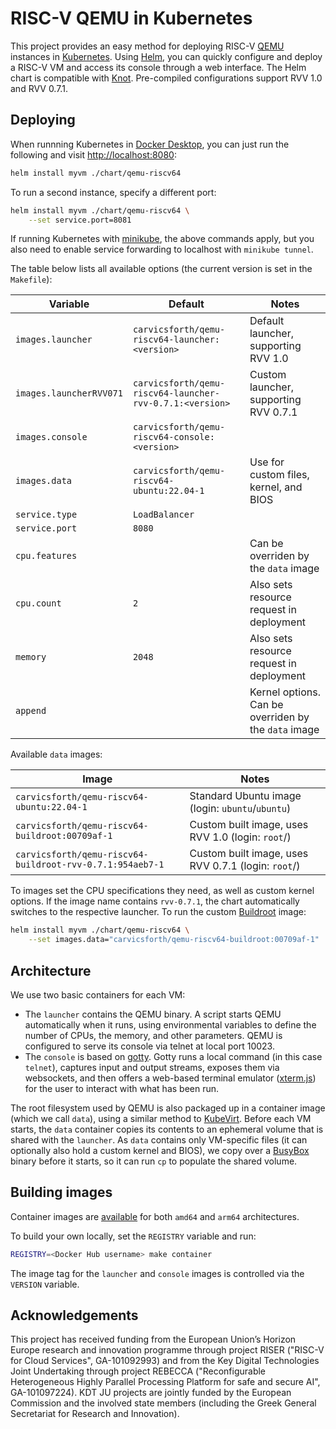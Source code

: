 # RISC-V QEMU in Kubernetes

This project provides an easy method for deploying RISC-V [QEMU](https://www.qemu.org) instances in [Kubernetes](https://kubernetes.io). Using [Helm](https://helm.sh), you can quickly configure and deploy a RISC-V VM and access its console through a web interface. The Helm chart is compatible with [Knot](https://github.com/CARV-ICS-FORTH/knot). Pre-compiled configurations support RVV 1.0 and RVV 0.7.1.

## Deploying

When runnning Kubernetes in [Docker Desktop](https://www.docker.com/products/docker-desktop/), you can just run the following and visit [http://localhost:8080](http://localhost:8080):

```bash
helm install myvm ./chart/qemu-riscv64
```

To run a second instance, specify a different port:

```bash
helm install myvm ./chart/qemu-riscv64 \
    --set service.port=8081
```

If running Kubernetes with [minikube](https://minikube.sigs.k8s.io/), the above commands apply, but you also need to enable service forwarding to localhost with `minikube tunnel`.

The table below lists all available options (the current version is set in the `Makefile`):

| Variable                | Default                                                  | Notes                                                |
|-------------------------|----------------------------------------------------------|------------------------------------------------------|
| `images.launcher`       | `carvicsforth/qemu-riscv64-launcher:<version>`           | Default launcher, supporting RVV 1.0                 |
| `images.launcherRVV071` | `carvicsforth/qemu-riscv64-launcher-rvv-0.7.1:<version>` | Custom launcher, supporting RVV 0.7.1                |
| `images.console`        | `carvicsforth/qemu-riscv64-console:<version>`            |                                                      |
| `images.data`           | `carvicsforth/qemu-riscv64-ubuntu:22.04-1`               | Use for custom files, kernel, and BIOS               |
| `service.type`          | `LoadBalancer`                                           |                                                      |
| `service.port`          | `8080`                                                   |                                                      |
| `cpu.features`          |                                                          | Can be overriden by the `data` image                 |
| `cpu.count`             | `2`                                                      | Also sets resource request in deployment             |
| `memory`                | `2048`                                                   | Also sets resource request in deployment             |
| `append`                |                                                          | Kernel options. Can be overriden by the `data` image |

Available `data` images:

| Image                                                     | Notes                                               |
|-----------------------------------------------------------|-----------------------------------------------------|
| `carvicsforth/qemu-riscv64-ubuntu:22.04-1`                | Standard Ubuntu image (login: `ubuntu`/`ubuntu`)    |
| `carvicsforth/qemu-riscv64-buildroot:00709af-1`           | Custom built image, uses RVV 1.0 (login: `root`/)   |
| `carvicsforth/qemu-riscv64-buildroot-rvv-0.7.1:954aeb7-1` | Custom built image, uses RVV 0.7.1 (login: `root`/) |

To images set the CPU specifications they need, as well as custom kernel options. If the image name contains `rvv-0.7.1`, the chart automatically switches to the respective launcher.
To run the custom [Buildroot](https://buildroot.org) image:

```bash
helm install myvm ./chart/qemu-riscv64 \
    --set images.data="carvicsforth/qemu-riscv64-buildroot:00709af-1"
```

## Architecture

We use two basic containers for each VM:
* The `launcher` contains the QEMU binary. A script starts QEMU automatically when it runs, using environmental variables to define the number of CPUs, the memory, and other parameters. QEMU is configured to serve its console via telnet at local port 10023.
* The `console` is based on [gotty](https://github.com/sorenisanerd/gotty). Gotty runs a local command (in this case `telnet`), captures input and output streams, exposes them via websockets, and then offers a web-based terminal emulator ([xterm.js](https://github.com/xtermjs/xterm.js)) for the user to interact with what has been run.

The root filesystem used by QEMU is also packaged up in a container image (which we call `data`), using a similar method to [KubeVirt](https://github.com/kubevirt/kubevirt). Before each VM starts, the `data` container copies its contents to an ephemeral volume that is shared with the `launcher`. As `data` contains only VM-specific files (it can optionally also hold a custom kernel and BIOS), we copy over a [BusyBox](https://busybox.net) binary before it starts, so it can run `cp` to populate the shared volume.

## Building images

Container images are [available](https://hub.docker.com/r/carvicsforth/) for both `amd64` and `arm64` architectures.

To build your own locally, set the `REGISTRY` variable and run:
```bash
REGISTRY=<Docker Hub username> make container
```

The image tag for the `launcher` and `console` images is controlled via the `VERSION` variable.

## Acknowledgements

This project has received funding from the European Union’s Horizon Europe research and innovation programme through project RISER ("RISC-V for Cloud Services", GA-101092993) and from the Key Digital Technologies Joint Undertaking through project REBECCA ("Reconfigurable Heterogeneous Highly Parallel Processing Platform for safe and secure AI", GA-101097224). KDT JU projects are jointly funded by the European Commission and the involved state members (including the Greek General Secretariat for Research and Innovation).
